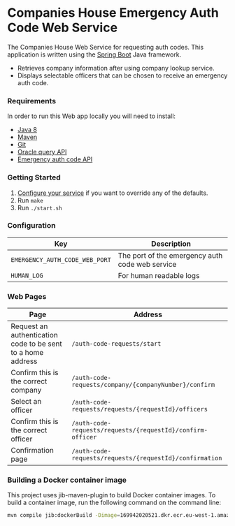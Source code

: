 # Companies House Emergency Auth Code Web Service
The Companies House Web Service for requesting auth codes. This application is written using the [Spring Boot](http://projects.spring.io/spring-boot/) Java framework.

- Retrieves company information after using company lookup service.
- Displays selectable officers that can be chosen to receive an emergency auth code.

### Requirements
In order to run this Web app locally you will need to install:

- [Java 8](http://www.oracle.com/technetwork/java/javase/downloads/jdk8-downloads-2133151.html)
- [Maven](https://maven.apache.org/download.cgi)
- [Git](https://git-scm.com/downloads)
- [Oracle query API](https://github.com/companieshouse/oracle-query-api)
- [Emergency auth code API](https://github.com/companieshouse/emergency-auth-code-api)

### Getting Started

1. [Configure your service](#configuration) if you want to override any of the defaults.
1. Run `make`
1. Run `./start.sh`


### Configuration

Key                | Description
-------------------|------------------------------------
`EMERGENCY_AUTH_CODE_WEB_PORT` |The port of the emergency auth code web service
`HUMAN_LOG`                    |For human readable logs


### Web Pages

Page                                     | Address
-----------------------------------------|-----------------------------
Request an authentication code to be sent to a home address | `/auth-code-requests/start`
Confirm this is the correct company                         | `/auth-code-requests/company/{companyNumber}/confirm`
Select an officer                                           | `/auth-code-requests/requests/{requestId}/officers`
Confirm this is the correct officer                         | `/auth-code-requests/requests/{requestId}/confirm-officer`
Confirmation page                                           | `/auth-code-requests/requests/{requestId}/confirmation`

### Building a Docker container image

This project uses jib-maven-plugin to build Docker container images. To build a container image, run the following
command on the command line:

```bash
mvn compile jib:dockerBuild -Dimage=169942020521.dkr.ecr.eu-west-1.amazonaws.com/local/emergency-auth-code-web:latest
```